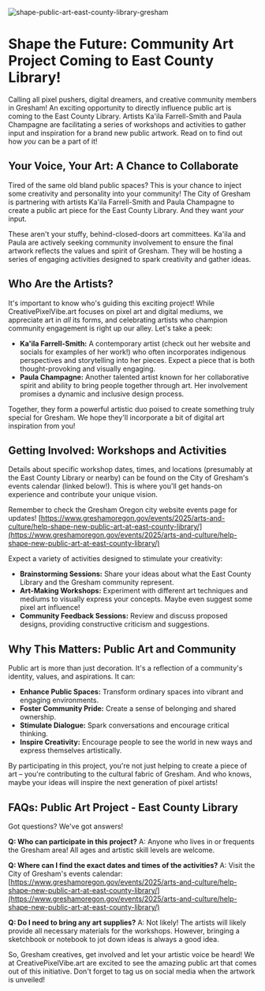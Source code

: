 ![shape-public-art-east-county-library-gresham](https://images.pexels.com/photos/20811702/pexels-photo-20811702.jpeg?auto=compress&cs=tinysrgb&fit=crop&h=627&w=1200)

# Shape the Future: Community Art Project Coming to East County Library!

Calling all pixel pushers, digital dreamers, and creative community members in Gresham!  An exciting opportunity to directly influence public art is coming to the East County Library. Artists Ka'ila Farrell-Smith and Paula Champagne are facilitating a series of workshops and activities to gather input and inspiration for a brand new public artwork. Read on to find out how *you* can be a part of it!

## Your Voice, Your Art: A Chance to Collaborate

Tired of the same old bland public spaces? This is your chance to inject some creativity and personality into your community! The City of Gresham is partnering with artists Ka'ila Farrell-Smith and Paula Champagne to create a public art piece for the East County Library. And they want *your* input.

These aren't your stuffy, behind-closed-doors art committees. Ka'ila and Paula are actively seeking community involvement to ensure the final artwork reflects the values and spirit of Gresham. They will be hosting a series of engaging activities designed to spark creativity and gather ideas.

## Who Are the Artists?

It's important to know who's guiding this exciting project! While CreativePixelVibe.art focuses on pixel art and digital mediums, we appreciate art in *all* its forms, and celebrating artists who champion community engagement is right up our alley.  Let's take a peek:

*   **Ka'ila Farrell-Smith:** A contemporary artist (check out her website and socials for examples of her work!) who often incorporates indigenous perspectives and storytelling into her pieces.  Expect a piece that is both thought-provoking and visually engaging.
*   **Paula Champagne:** Another talented artist known for her collaborative spirit and ability to bring people together through art. Her involvement promises a dynamic and inclusive design process.

Together, they form a powerful artistic duo poised to create something truly special for Gresham. We hope they'll incorporate a bit of digital art inspiration from you!

## Getting Involved: Workshops and Activities

Details about specific workshop dates, times, and locations (presumably at the East County Library or nearby) can be found on the City of Gresham's events calendar (linked below!). This is where you'll get hands-on experience and contribute your unique vision.

Remember to check the Gresham Oregon city website events page for updates! [https://www.greshamoregon.gov/events/2025/arts-and-culture/help-shape-new-public-art-at-east-county-library/](https://www.greshamoregon.gov/events/2025/arts-and-culture/help-shape-new-public-art-at-east-county-library/)

Expect a variety of activities designed to stimulate your creativity:

*   **Brainstorming Sessions:** Share your ideas about what the East County Library and the Gresham community represent.
*   **Art-Making Workshops:** Experiment with different art techniques and mediums to visually express your concepts.  Maybe even suggest some pixel art influence!
*   **Community Feedback Sessions:** Review and discuss proposed designs, providing constructive criticism and suggestions.

## Why This Matters: Public Art and Community

Public art is more than just decoration. It's a reflection of a community's identity, values, and aspirations. It can:

*   **Enhance Public Spaces:** Transform ordinary spaces into vibrant and engaging environments.
*   **Foster Community Pride:** Create a sense of belonging and shared ownership.
*   **Stimulate Dialogue:** Spark conversations and encourage critical thinking.
*   **Inspire Creativity:** Encourage people to see the world in new ways and express themselves artistically.

By participating in this project, you're not just helping to create a piece of art – you're contributing to the cultural fabric of Gresham. And who knows, maybe your ideas will inspire the next generation of pixel artists!

## FAQs: Public Art Project - East County Library

Got questions? We've got answers!

**Q: Who can participate in this project?**
A: Anyone who lives in or frequents the Gresham area! All ages and artistic skill levels are welcome.

**Q: Where can I find the exact dates and times of the activities?**
A: Visit the City of Gresham's events calendar: [https://www.greshamoregon.gov/events/2025/arts-and-culture/help-shape-new-public-art-at-east-county-library/](https://www.greshamoregon.gov/events/2025/arts-and-culture/help-shape-new-public-art-at-east-county-library/)

**Q: Do I need to bring any art supplies?**
A: Not likely! The artists will likely provide all necessary materials for the workshops. However, bringing a sketchbook or notebook to jot down ideas is always a good idea.

So, Gresham creatives, get involved and let your artistic voice be heard! We at CreativePixelVibe.art are excited to see the amazing public art that comes out of this initiative. Don't forget to tag us on social media when the artwork is unveiled!